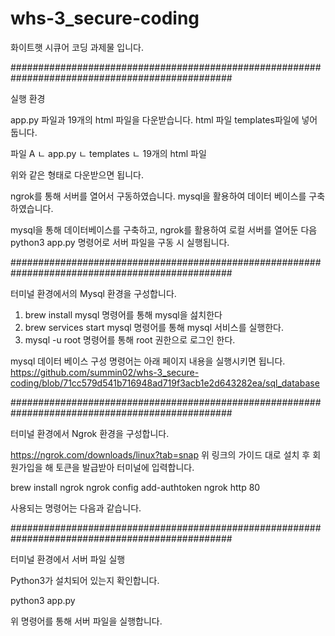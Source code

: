 # whs-3_secure-coding
화이트햇 시큐어 코딩 과제물 입니다.

################################################################################################

실행 환경

app.py 파일과 19개의 html 파일을 다운받습니다. html 파일 templates파일에 넣어둡니다.

파일 A
 ㄴ app.py
 ㄴ templates
     ㄴ 19개의 html 파일

위와 같은 형태로 다운받으면 됩니다.

ngrok를 통해 서버를 열어서 구동하였습니다.
mysql을 활용하여 데이터 베이스를 구축하였습니다.

mysql을 통해 데이터베이스를 구축하고, ngrok를 활용하여 로컬 서버를 열어둔 다음 python3 app.py 명령어로 서버 파일을 구동 시 실행됩니다.

################################################################################################

터미널 환경에서의 Mysql 환경을 구성합니다.

1. brew install mysql 명령어를 통해 mysql을 섪치한다
2. brew services start mysql 명령어를 통해 mysql 서비스를 실행한다.
3. mysql -u root 명령어를 통해 root 권한으로 로그인 한다.

mysql 데이터 베이스 구성 명령어는 아래 페이지 내용을 실행시키면 됩니다.
https://github.com/summin02/whs-3_secure-coding/blob/71cc579d541b716948ad719f3acb1e2d643282ea/sql_database

################################################################################################

터미널 환경에서 Ngrok 환경을 구성합니다.

https://ngrok.com/downloads/linux?tab=snap
위 링크의 가이드 대로 설치 후 회원가입을 해 토큰을 발급받아 터미널에 입력합니다.

brew install ngrok
ngrok config add-authtoken <token>
ngrok http 80

사용되는 명령어는 다음과 같습니다.

################################################################################################

터미널 환경에서 서버 파일 실행

Python3가 설치되어 있는지 확인합니다.

python3 app.py

위 명령어를 통해 서버 파일을 실행합니다.
